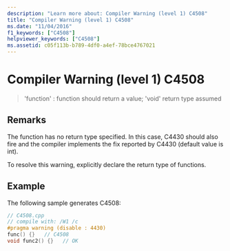 ```yaml
---
description: "Learn more about: Compiler Warning (level 1) C4508"
title: "Compiler Warning (level 1) C4508"
ms.date: "11/04/2016"
f1_keywords: ["C4508"]
helpviewer_keywords: ["C4508"]
ms.assetid: c05f113b-b789-4df0-a4ef-78bce4767021
---
```

# Compiler Warning (level 1) C4508

> 'function' : function should return a value; 'void' return type assumed

## Remarks

The function has no return type specified. In this case, C4430 should also fire and the compiler implements the fix reported by C4430 (default value is int).

To resolve this warning, explicitly declare the return type of functions.

## Example

The following sample generates C4508:

```cpp
// C4508.cpp
// compile with: /W1 /c
#pragma warning (disable : 4430)
func() {}   // C4508
void func2() {}   // OK
```
